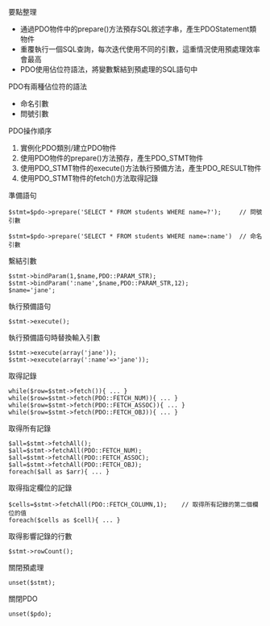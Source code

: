 要點整理
- 通過PDO物件中的prepare()方法預存SQL敘述字串，產生PDOStatement類物件
- 重覆執行一個SQL查詢，每次迭代使用不同的引數，這重情況使用預處理效率會最高
- PDO使用佔位符語法，將變數繫結到預處理的SQL語句中

PDO有兩種佔位符的語法
* 命名引數
* 問號引數

PDO操作順序
1. 實例化PDO類別/建立PDO物件
2. 使用PDO物件的prepare()方法預存，產生PDO_STMT物件
3. 使用PDO_STMT物件的execute()方法執行預備方法，產生PDO_RESULT物件
4. 使用PDO_STMT物件的fetch()方法取得記錄

準備語句
```
$stmt=$pdo->prepare('SELECT * FROM students WHERE name=?');		// 問號引數
```

```
$stmt=$pdo->prepare('SELECT * FROM students WHERE name=:name')	// 命名引數
```

繫結引數
```
$stmt->bindParam(1,$name,PDO::PARAM_STR);
$stmt->bindParam(':name',$name,PDO::PARAM_STR,12);
$name='jane';
```

執行預備語句
```
$stmt->execute();
```

執行預備語句時替換輸入引數
```
$stmt->execute(array('jane'));
$stmt->execute(array(':name'=>'jane'));
```

取得記錄
```
while($row=$stmt->fetch()){ ... }
while($row=$stmt->fetch(PDO::FETCH_NUM)){ ... }
while($row=$stmt->fetch(PDO::FETCH_ASSOC)){ ... }
while($row=$stmt->fetch(PDO::FETCH_OBJ)){ ... }
```

取得所有記錄
```
$all=$stmt->fetchAll();
$all=$stmt->fetchAll(PDO::FETCH_NUM);
$all=$stmt->fetchAll(PDO::FETCH_ASSOC);
$all=$stmt->fetchAll(PDO::FETCH_OBJ);
foreach($all as $arr){ ... }
```

取得指定欄位的記錄
```
$cells=$stmt->fetchAll(PDO::FETCH_COLUMN,1);	// 取得所有記錄的第二個欄位的值
foreach($cells as $cell){ ... }
```

取得影響記錄的行數
```
$stmt->rowCount();
```

關閉預處理
```
unset($stmt);
```

關閉PDO
```
unset($pdo);
```
